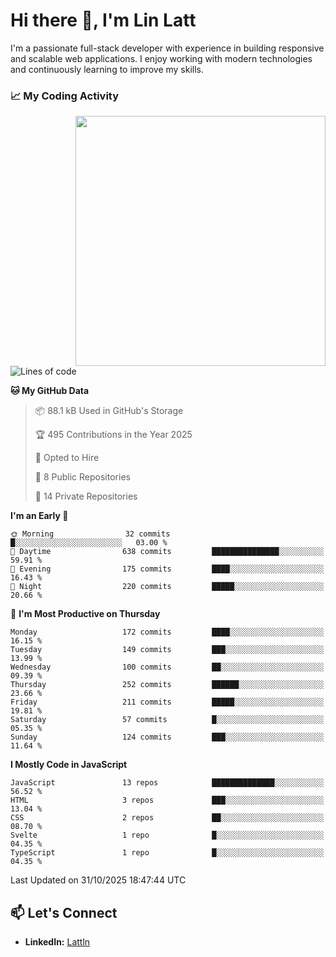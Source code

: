 # Hi there 👋, I'm Lin Latt

I'm a passionate full-stack developer with experience in building responsive and scalable web applications. I enjoy working with modern technologies and continuously learning to improve my skills.

### 📈 My Coding Activity 
<img src="https://github.com/user-attachments/assets/6cec4854-3eec-4600-9120-9be1d3cb2bfe"  width="400px" align="right">

<!--START_SECTION:waka-->
![Lines of code](https://img.shields.io/badge/From%20Hello%20World%20I%27ve%20Written-463.7%20thousand%20lines%20of%20code-blue)

**🐱 My GitHub Data** 

> 📦 88.1 kB Used in GitHub's Storage 
 > 
> 🏆 495 Contributions in the Year 2025
 > 
> 💼 Opted to Hire
 > 
> 📜 8 Public Repositories 
 > 
> 🔑 14 Private Repositories 
 > 
**I'm an Early 🐤** 

```text
🌞 Morning                32 commits          █░░░░░░░░░░░░░░░░░░░░░░░░   03.00 % 
🌆 Daytime                638 commits         ███████████████░░░░░░░░░░   59.91 % 
🌃 Evening                175 commits         ████░░░░░░░░░░░░░░░░░░░░░   16.43 % 
🌙 Night                  220 commits         █████░░░░░░░░░░░░░░░░░░░░   20.66 % 
```
📅 **I'm Most Productive on Thursday** 

```text
Monday                   172 commits         ████░░░░░░░░░░░░░░░░░░░░░   16.15 % 
Tuesday                  149 commits         ███░░░░░░░░░░░░░░░░░░░░░░   13.99 % 
Wednesday                100 commits         ██░░░░░░░░░░░░░░░░░░░░░░░   09.39 % 
Thursday                 252 commits         ██████░░░░░░░░░░░░░░░░░░░   23.66 % 
Friday                   211 commits         █████░░░░░░░░░░░░░░░░░░░░   19.81 % 
Saturday                 57 commits          █░░░░░░░░░░░░░░░░░░░░░░░░   05.35 % 
Sunday                   124 commits         ███░░░░░░░░░░░░░░░░░░░░░░   11.64 % 
```


**I Mostly Code in JavaScript** 

```text
JavaScript               13 repos            ██████████████░░░░░░░░░░░   56.52 % 
HTML                     3 repos             ███░░░░░░░░░░░░░░░░░░░░░░   13.04 % 
CSS                      2 repos             ██░░░░░░░░░░░░░░░░░░░░░░░   08.70 % 
Svelte                   1 repo              █░░░░░░░░░░░░░░░░░░░░░░░░   04.35 % 
TypeScript               1 repo              █░░░░░░░░░░░░░░░░░░░░░░░░   04.35 % 
```




 Last Updated on 31/10/2025 18:47:44 UTC
<!--END_SECTION:waka-->

## 📫 Let's Connect

- **LinkedIn:** [Lattln](https://linkedin.com/in/lin-latt)
<!-- - **Portfolio:** [Your Portfolio](https://yourportfolio.com) -->
